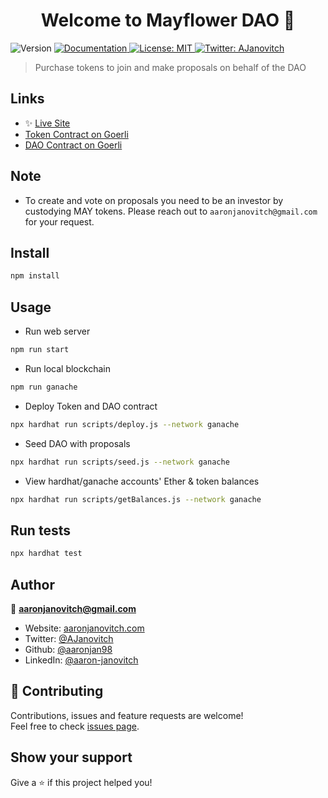 <h1 align="center">Welcome to Mayflower DAO 👋</h1>
<p>
  <img alt="Version" src="https://img.shields.io/badge/version-1.0.0-blue.svg?cacheSeconds=2592000" />
  <a href="https://documentation.com" target="_blank">
    <img alt="Documentation" src="https://img.shields.io/badge/documentation-yes-brightgreen.svg" />
  </a>
  <a href="#" target="_blank">
    <img alt="License: MIT" src="https://img.shields.io/badge/License-MIT-yellow.svg" />
  </a>
  <a href="https://twitter.com/AJanovitch" target="_blank">
    <img alt="Twitter: AJanovitch" src="https://img.shields.io/twitter/follow/AJanovitch.svg?style=social" />
  </a>
</p>

> Purchase tokens to join and make proposals on behalf of the DAO

## Links

- ✨ [Live Site](https://gnfc6-qaaaa-aaaad-qe22a-cai.ic.fleek.co/)
- [Token Contract on Goerli](https://goerli.etherscan.io/address/0xA59441900763bE3c7aF1B47f7106D2372ddc796C)
- [DAO Contract on Goerli](https://goerli.etherscan.io/address/0xf92f381C155089422f0775f474fBaA2413D376e7)

## Note

- To create and vote on proposals you need to be an investor by custodying MAY tokens. Please reach out to `aaronjanovitch@gmail.com` for your request.

## Install

```sh
npm install
```

## Usage

- Run web server

```sh
npm run start
```

- Run local blockchain

```sh
npm run ganache
```

- Deploy Token and DAO contract

```sh
npx hardhat run scripts/deploy.js --network ganache
```

- Seed DAO with proposals

```sh
npx hardhat run scripts/seed.js --network ganache
```

- View hardhat/ganache accounts' Ether & token balances

```sh
npx hardhat run scripts/getBalances.js --network ganache
```

## Run tests

```sh
npx hardhat test
```

## Author

👤 **aaronjanovitch@gmail.com**

- Website: [aaronjanovitch.com](https://aaronjanovitch.com)
- Twitter: [@AJanovitch](https://twitter.com/AJanovitch)
- Github: [@aaronjan98](https://github.com/aaronjan98)
- LinkedIn: [@aaron-janovitch](https://linkedin.com/in/aaron-janovitch)

## 🤝 Contributing

Contributions, issues and feature requests are welcome!<br />Feel free to check [issues page](https://github.com/aaronjan98/Mayflower-DAO/issues).

## Show your support

Give a ⭐️ if this project helped you!

